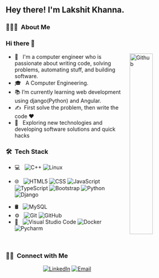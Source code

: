 <h2> Hey there! I'm Lakshit Khanna.</h2>

<h3> 👨🏻‍💻 &nbsp;About Me </h3>

### Hi there 👋

<img width="35%" align="right" alt="Github" src="https://user-images.githubusercontent.com/48678280/88862734-4903af80-d201-11ea-968b-9c939d88a37c.gif" />

- 🤔 &nbsp; I'm a computer engineer who is passionate about writing code, solving problems, automating stuff, and building software.
- 🎓 &nbsp; A Computer Engineering.
- 📚 I’m currently learning web development using django(Python) and Angular.
- ✍️ &nbsp;First solve the problem, then write the code ❤️
- 🌱 &nbsp; Exploring new technologies and developing software solutions and quick hacks

<h3> 🛠 &nbsp;Tech Stack</h3>

- 💻 &nbsp;
  ![C++](https://img.shields.io/badge/-C++-333333?style=flat&logo=C%2B%2B&logoColor=00599C)
  ![Linux](https://img.shields.io/badge/-Linux-333333?style=flat&logo=Linux)
  
- 🌐 &nbsp;
  ![HTML5](https://img.shields.io/badge/-HTML5-333333?style=flat&logo=HTML5)
  ![CSS](https://img.shields.io/badge/-CSS-333333?style=flat&logo=CSS3&logoColor=1572B6)
  ![JavaScript](https://img.shields.io/badge/-JavaScript-333333?style=flat&logo=javascript)
  ![TypeScript](https://img.shields.io/badge/-TypeScript-333333?style=flat&logo=Typescript)
  ![Bootstrap](https://img.shields.io/badge/-Bootstrap-333333?style=flat&logo=bootstrap&logoColor=563D7C)
  ![Python](https://img.shields.io/badge/Python-3776AB?style=for-the-badge&logo=python&logoColor=white)
  ![Django](https://img.shields.io/badge/Django-092E20?style=for-the-badge&logo=django&logoColor=white)
<!--  ![Angular](https://img.shields.io/badge/-React-333333?style=flat&logo=angular) -->
- 🛢 &nbsp;
  ![MySQL](https://img.shields.io/badge/-MySQL-333333?style=flat&logo=mysql)
- ⚙️ &nbsp;
  ![Git](https://img.shields.io/badge/-Git-333333?style=flat&logo=git)
  ![GitHub](https://img.shields.io/badge/-GitHub-333333?style=flat&logo=github)
- 🔧 &nbsp;
  ![Visual Studio Code](https://img.shields.io/badge/-Visual%20Studio%20Code-333333?style=flat&logo=visual-studio-code&logoColor=007ACC)
  ![Docker](https://img.shields.io/badge/-Docker-333333?style=flat&logo=Docker)
  ![Pycharm](https://img.shields.io/badge/PyCharm-000000.svg?&style=for-the-badge&logo=PyCharm&logoColor=white)




<br/>

<h3> 🤝🏻 &nbsp;Connect with Me </h3>

<p align="center">
<a href="https://www.linkedin.com/in/lakshit-khanna/"><img alt="LinkedIn" src="https://img.shields.io/badge/LinkedIn-Lakshit%20Khanna-blue?style=flat-square&logo=linkedin"></a>
<a href="mailto:lakshitkhanna311@gmail.com"><img alt="Email" src="https://img.shields.io/badge/Email-lakshitkhanna311@gmail.com-blue?style=flat-square&logo=gmail"></a>
</p>
